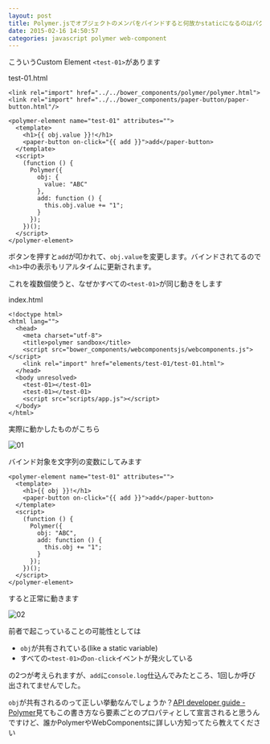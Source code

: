 ```yaml
---
layout: post
title: Polymer.jsでオブジェクトのメンバをバインドすると何故かstaticになるのはバグ？
date: 2015-02-16 14:50:57
categories: javascript polymer web-component
---
```

<p>こういうCustom Element <code>&lt;test-01&gt;</code>があります</p>

<p>test-01.html</p>

<pre><code>&lt;link rel="import" href="../../bower_components/polymer/polymer.html"&gt;
&lt;link rel="import" href="../../bower_components/paper-button/paper-button.html"/&gt;

&lt;polymer-element name="test-01" attributes=""&gt;
  &lt;template&gt;
    &lt;h1&gt;{{ obj.value }}!&lt;/h1&gt;
    &lt;paper-button on-click="{{ add }}"&gt;add&lt;/paper-button&gt;
  &lt;/template&gt;
  &lt;script&gt;
    (function () {
      Polymer({
        obj: {
          value: "ABC"
        },
        add: function () {
          this.obj.value += "1";
        }
      });
    })();
  &lt;/script&gt;
&lt;/polymer-element&gt;
</code></pre>

<p>ボタンを押すと<code>add</code>が叩かれて、<code>obj.value</code>を変更します。バインドされてるので<code>&lt;h1&gt;</code>中の表示もリアルタイムに更新されます。</p>

<p>これを複数個使うと、なぜかすべての<code>&lt;test-01&gt;</code>が同じ動きをします</p>

<p>index.html</p>

<pre><code>&lt;!doctype html&gt;
&lt;html lang=""&gt;
  &lt;head&gt;
    &lt;meta charset="utf-8"&gt;
    &lt;title&gt;polymer sandbox&lt;/title&gt;
    &lt;script src="bower_components/webcomponentsjs/webcomponents.js"&gt;&lt;/script&gt;
    &lt;link rel="import" href="elements/test-01/test-01.html"&gt;
  &lt;/head&gt;
  &lt;body unresolved&gt;
    &lt;test-01&gt;&lt;/test-01&gt;
    &lt;test-01&gt;&lt;/test-01&gt;
    &lt;script src="scripts/app.js"&gt;&lt;/script&gt;
  &lt;/body&gt;
&lt;/html&gt;
</code></pre>

<p>実際に動かしたものがこちら</p>

<p><img src="https://i.stack.imgur.com/vwnyV.gif" alt="01"></p>

<p>バインド対象を文字列の変数にしてみます</p>

<pre><code>&lt;polymer-element name="test-01" attributes=""&gt;
  &lt;template&gt;
    &lt;h1&gt;{{ obj }}!&lt;/h1&gt;
    &lt;paper-button on-click="{{ add }}"&gt;add&lt;/paper-button&gt;
  &lt;/template&gt;
  &lt;script&gt;
    (function () {
      Polymer({
        obj: "ABC",
        add: function () {
          this.obj += "1";
        }
      });
    })();
  &lt;/script&gt;
&lt;/polymer-element&gt;
</code></pre>

<p>すると正常に動きます</p>

<p><img src="https://i.stack.imgur.com/iLjxk.gif" alt="02"></p>

<p>前者で起こっていることの可能性としては</p>

<ul>
<li><code>obj</code>が共有されている(like a static variable)</li>
<li>すべての<code>&lt;test-01&gt;</code>の<code>on-click</code>イベントが発火している</li>
</ul>

<p>の2つが考えられますが、<code>add</code>に<code>console.log</code>仕込んでみたところ、1回しか呼び出されてませんでした。</p>

<p><code>obj</code>が共有されるのって正しい挙動なんでしょうか？<a href="https://www.polymer-project.org/docs/polymer/polymer.html#propertiesmethods" rel="nofollow noreferrer">API developer guide - Polymer</a>見てもこの書き方なら要素ごとのプロパティとして宣言されると思うんですけど、誰かPolymerやWebComponentsに詳しい方知ってたら教えてください</p>
